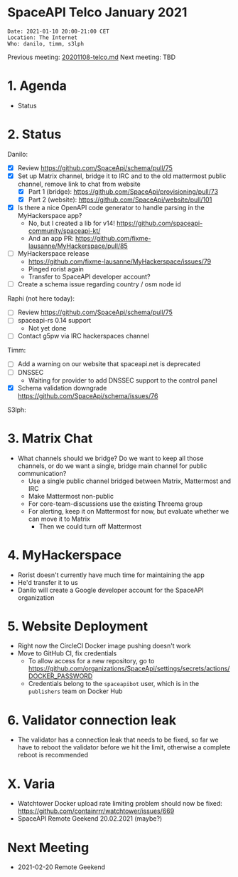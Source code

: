 # SpaceAPI Telco January 2021

    Date: 2021-01-10 20:00-21:00 CET
    Location: The Internet
    Who: danilo, timm, s3lph

Previous meeting: [20201108-telco.md](https://github.com/SpaceApi/meeting-notes/blob/master/20201108-telco.md)
Next meeting: TBD

# 1. Agenda

  * Status

# 2. Status

Danilo:
 * [x] Review https://github.com/SpaceApi/schema/pull/75
 * [x] Set up Matrix channel, bridge it to IRC and to the old mattermost public channel, remove link to chat from website
   * [x] Part 1 (bridge): https://github.com/SpaceApi/provisioning/pull/73
   * [x] Part 2 (website): https://github.com/SpaceApi/website/pull/101
 * [x] Is there a nice OpenAPI code generator to handle parsing in the MyHackerspace app?
   * No, but I created a lib for v14! https://github.com/spaceapi-community/spaceapi-kt/
   * And an app PR: https://github.com/fixme-lausanne/MyHackerspace/pull/85
 * [ ] MyHackerspace release
   * https://github.com/fixme-lausanne/MyHackerspace/issues/79
   * Pinged rorist again
   * Transfer to SpaceAPI developer account?
 * [ ] Create a schema issue regarding country / osm node id

Raphi (not here today):
 * [ ] Review https://github.com/SpaceApi/schema/pull/75
 * [ ] spaceapi-rs 0.14 support
   * Not yet done
 * [ ] Contact g5pw via IRC hackerspaces channel

Timm:
 * [ ] Add a warning on our website that spaceapi.net is deprecated
 * [ ] DNSSEC
   * Waiting for provider to add DNSSEC support to the control panel
 * [x] Schema validation downgrade https://github.com/SpaceApi/schema/issues/76

S3lph:


# 3. Matrix Chat

 * What channels should we bridge? Do we want to keep all those channels, or do we want a single, bridge main channel for public communication?
   * Use a single public channel bridged between Matrix, Mattermost and IRC
   * Make Mattermost non-public
   * For core-team-discussions use the existing Threema group
   * For alerting, keep it on Mattermost for now, but evaluate whether we can move it to Matrix
       * Then we could turn off Mattermost

# 4. MyHackerspace

 * Rorist doesn't currently have much time for maintaining the app
 * He'd transfer it to us
 * Danilo will create a Google developer account for the SpaceAPI organization

# 5. Website Deployment

 * Right now the CircleCI Docker image pushing doesn't work
 * Move to GitHub CI, fix credentials
     * To allow access for a new repository, go to https://github.com/organizations/SpaceApi/settings/secrets/actions/DOCKER_PASSWORD
     * Credentials belong to the `spaceapibot` user, which is in the `publishers` team on Docker Hub

# 6. Validator connection leak

* The validator has a connection leak that needs to be fixed, so far we have to reboot the validator before we hit the limit, otherwise a complete reboot is recommended

# X. Varia

- Watchtower Docker upload rate limiting problem should now be fixed: https://github.com/containrrr/watchtower/issues/669
- SpaceAPI Remote Geekend 20.02.2021 (maybe?)

# Next Meeting

* 2021-02-20 Remote Geekend

